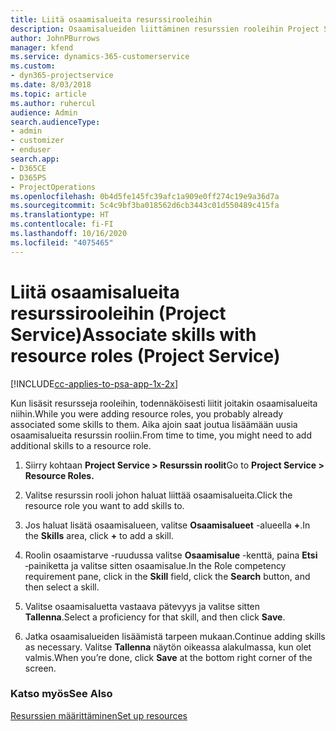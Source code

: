 ```yaml
---
title: Liitä osaamisalueita resurssirooleihin
description: Osaamisalueiden liittäminen resurssien rooleihin Project Servicessä
author: JohnPBurrows
manager: kfend
ms.service: dynamics-365-customerservice
ms.custom:
- dyn365-projectservice
ms.date: 8/03/2018
ms.topic: article
ms.author: ruhercul
audience: Admin
search.audienceType:
- admin
- customizer
- enduser
search.app:
- D365CE
- D365PS
- ProjectOperations
ms.openlocfilehash: 0b4d5fe145fc39afc1a909e0ff274c19e9a36d7a
ms.sourcegitcommit: 5c4c9bf3ba018562d6cb3443c01d550489c415fa
ms.translationtype: HT
ms.contentlocale: fi-FI
ms.lasthandoff: 10/16/2020
ms.locfileid: "4075465"
---
```

# <a name="associate-skills-with-resource-roles-project-service"></a><span data-ttu-id="ce658-103">Liitä osaamisalueita resurssirooleihin (Project Service)</span><span class="sxs-lookup"><span data-stu-id="ce658-103">Associate skills with resource roles (Project Service)</span></span>

[!INCLUDE[cc-applies-to-psa-app-1x-2x](../includes/cc-applies-to-psa-app-1x-2x.md)]

<span data-ttu-id="ce658-104">Kun lisäsit resursseja rooleihin, todennäköisesti liitit joitakin osaamisalueita niihin.</span><span class="sxs-lookup"><span data-stu-id="ce658-104">While you were adding resource roles, you probably already associated some skills to them.</span></span> <span data-ttu-id="ce658-105">Aika ajoin saat joutua lisäämään uusia osaamisalueita resurssin rooliin.</span><span class="sxs-lookup"><span data-stu-id="ce658-105">From time to time, you might need to add additional skills to a resource role.</span></span>  
  
1.  <span data-ttu-id="ce658-106">Siirry kohtaan **Project Service > Resurssin roolit**</span><span class="sxs-lookup"><span data-stu-id="ce658-106">Go to **Project Service > Resource Roles.**</span></span>  
  
2.  <span data-ttu-id="ce658-107">Valitse resurssin rooli johon haluat liittää osaamisalueita.</span><span class="sxs-lookup"><span data-stu-id="ce658-107">Click the resource role you want to add skills to.</span></span>  
  
3.  <span data-ttu-id="ce658-108">Jos haluat lisätä osaamisalueen, valitse **Osaamisalueet** -alueella **+**.</span><span class="sxs-lookup"><span data-stu-id="ce658-108">In the **Skills** area, click **+** to add a skill.</span></span>  
  
4.  <span data-ttu-id="ce658-109">Roolin osaamistarve -ruudussa valitse **Osaamisalue** -kenttä, paina **Etsi** ‑painiketta ja valitse sitten osaamisalue.</span><span class="sxs-lookup"><span data-stu-id="ce658-109">In the Role competency requirement pane, click in the **Skill** field, click the **Search** button,  and then select a skill.</span></span>  
  
5.  <span data-ttu-id="ce658-110">Valitse osaamisaluetta vastaava pätevyys ja valitse sitten **Tallenna**.</span><span class="sxs-lookup"><span data-stu-id="ce658-110">Select a proficiency for that skill, and then click **Save**.</span></span>  
  
6.  <span data-ttu-id="ce658-111">Jatka osaamisalueiden lisäämistä tarpeen mukaan.</span><span class="sxs-lookup"><span data-stu-id="ce658-111">Continue adding skills as necessary.</span></span> <span data-ttu-id="ce658-112">Valitse **Tallenna** näytön oikeassa alakulmassa, kun olet valmis.</span><span class="sxs-lookup"><span data-stu-id="ce658-112">When you’re done, click **Save** at the bottom right corner of the screen.</span></span>  
  
### <a name="see-also"></a><span data-ttu-id="ce658-113">Katso myös</span><span class="sxs-lookup"><span data-stu-id="ce658-113">See Also</span></span>  
 [<span data-ttu-id="ce658-114">Resurssien määrittäminen</span><span class="sxs-lookup"><span data-stu-id="ce658-114">Set up resources</span></span>](../psa/set-up-resources.md)
